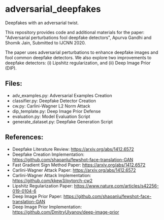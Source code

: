 # adversarial_deepfakes
Deepfakes with an adversarial twist.

This repository provides code and additional materials for the paper:
"Adversarial perturbations fool deepfake detectors", Apurva Gandhi and Shomik Jain, Submitted to IJCNN 2020.

The paper uses adversarial perturbations to enhance deepfake images and fool common deepfake detectors. We also explore two improvements to deepfake detectors: (i) Lipshitz regularization, and (ii) Deep Image Prior (DIP). 

## Files:
- adv_examples.py: Adversarial Examples Creation
- classifier.py: Deepfake Detector Creation 
- cw.py: Carlini-Wagner L2 Norm Attack
- dip_template.py: Deep Image Prior Defense
- evaluation.py: Model Evaluation Script
- generate_dataset.py: Deepfake Generation Script

## References:
- Deepfake Literature Review: https://arxiv.org/abs/1412.6572
- Deepfake Creation Implementation: https://github.com/shaoanlu/fewshot-face-translation-GAN
- Fast Gradient Sign Method Paper: https://arxiv.org/abs/1412.6572
- Carlini-Wagner Attack Paper: https://arxiv.org/abs/1412.6572
- Carlini-Wagner Attack Implementation: https://github.com/kkew3/pytorch-cw2
- Lipshitz Regularization Paper: https://www.nature.com/articles/s42256-019-0104-6
- Deep Image Prior Paper: https://github.com/shaoanlu/fewshot-face-translation-GAN
- Deep Image Prior Implementation: https://github.com/DmitryUlyanov/deep-image-prior

